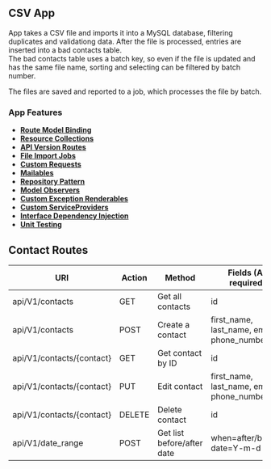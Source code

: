 ## CSV App

App takes a CSV file and imports it into a MySQL database, filtering duplicates and validationg data.  After the file is processed, entries are inserted into a bad contacts table.  
The bad contacts table uses a batch key, so even if the file is updated and has the same file name, sorting and selecting can be filtered by batch number.

The files are saved and reported to a job, which processes the file by batch.


### App Features

- **[Route Model Binding](https://github.com/dreboard/csv-app/blob/master/routes/api.php)**
- **[Resource Collections](https://github.com/dreboard/csv-app/blob/master/app/Http/Resources/ContactsResource.php)**
- **[API Version Routes](https://github.com/dreboard/csv-app/blob/master/routes/api.php)**
- **[File Import Jobs](https://github.com/dreboard/csv-app/blob/master/app/Jobs/CSVImportJob.php)**
- **[Custom Requests](https://github.com/dreboard/csv-app/tree/master/app/Http/Requests)**
- **[Mailables](https://github.com/dreboard/csv-app/blob/master/app/Mail/CSVFileProcessed.php)**
- **[Repository Pattern](https://github.com/dreboard/csv-app/tree/master/app/Repositories)**
- **[Model Observers](https://github.com/dreboard/csv-app/blob/master/app/Observers/ContactObserver.php)**
- **[Custom Exception Renderables](https://github.com/dreboard/csv-app/blob/master/app/Exceptions/Handler.php)**
- **[Custom ServiceProviders](https://github.com/dreboard/csv-app/blob/master/app/Providers/ContactServiceProvider.php)**
- **[Interface Dependency Injection](https://github.com/dreboard/csv-app/blob/master/app/Providers/ContactServiceProvider.php)**
- **[Unit Testing](https://github.com/dreboard/csv-app/tree/master/tests/Unit)**


## Contact Routes

| URI                       | Action | Method                     | Fields (All required)                        |
|---------------------------|--------|----------------------------|----------------------------------------------|
| api/V1/contacts           | GET    | Get all contacts           | id                                           |
| api/V1/contacts           | POST   | Create a contact           | first_name, last_name,   email, phone_number |
| api/V1/contacts/{contact} | GET    | Get contact by ID          | id                                           |
| api/V1/contacts/{contact} | PUT    | Edit contact               | first_name, last_name,   email, phone_number |
| api/V1/contacts/{contact} | DELETE | Delete contact             | id                                           |
| api/V1/date_range         | POST   | Get list before/after date | when=after/before, date=Y-m-d                |

